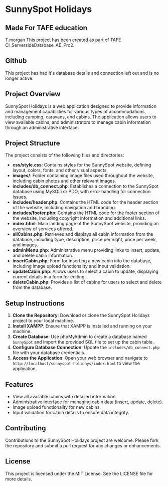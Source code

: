 # SunnySpot Holidays
## Made For TAFE education
T.morgan
This project has been created as part of TAFE CI_ServersideDatabase_AE_Pro2. 
## Github
This project has had it's database details and connection left out and is no longer active. 
## Project Overview
SunnySpot Holidays is a web application designed to provide information and management capabilities for various types of accommodations, including camping, caravans, and cabins. The application allows users to view available cabins, and administrators to manage cabin information through an administrative interface.

## Project Structure
The project consists of the following files and directories:

- **css/style.css**: Contains styles for the SunnySpot website, defining layout, colors, fonts, and other visual aspects.
- **images/**: Folder containing image files used throughout the website, including cabin photos and other relevant images.
- **includes/db_connect.php**: Establishes a connection to the SunnySpot database using MySQLi or PDO, with error handling for connection issues.
- **includes/header.php**: Contains the HTML code for the header section of the website, including navigation and branding.
- **includes/footer.php**: Contains the HTML code for the footer section of the website, including copyright information and additional links.
- **index.html**: Main landing page of the SunnySpot website, providing an overview of services offered.
- **allCabins.php**: Retrieves and displays all cabin information from the database, including type, description, price per night, price per week, and images.
- **adminMenu.php**: Administrative menu providing links to insert, update, and delete cabin information.
- **insertCabin.php**: Form for inserting a new cabin into the database, including image upload functionality and input validation.
- **updateCabin.php**: Allows users to select a cabin to update, displaying current details in a form for editing.
- **deleteCabin.php**: Provides a list of cabins for users to select and delete from the database.

## Setup Instructions
1. **Clone the Repository**: Download or clone the SunnySpot Holidays project to your local machine.
2. **Install XAMPP**: Ensure that XAMPP is installed and running on your machine.
3. **Create Database**: Use phpMyAdmin to create a database named `SunnySpot` and import the provided SQL file to set up the cabin table.
4. **Configure Database Connection**: Update the `includes/db_connect.php` file with your database credentials.
5. **Access the Application**: Open your web browser and navigate to `http://localhost/sunnyspot-holidays/index.html` to view the application.

## Features
- View all available cabins with detailed information.
- Administrative interface for managing cabin data (insert, update, delete).
- Image upload functionality for new cabins.
- Input validation for cabin details to ensure data integrity.

## Contributing
Contributions to the SunnySpot Holidays project are welcome. Please fork the repository and submit a pull request for any changes or enhancements.

## License
This project is licensed under the MIT License. See the LICENSE file for more details.
